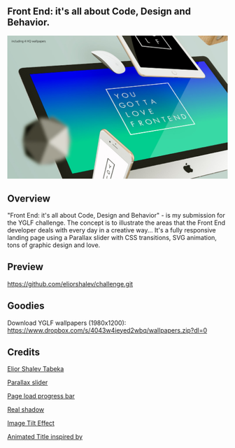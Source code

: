 ## Front End: it's all about Code, Design and Behavior.

![frame](/frame.jpg)

## Overview
"Front End: it's all about Code, Design and Behavior" - is my submission for the YGLF challenge.
The concept is to illustrate the areas that the Front End developer deals with every day in a creative way...
It's a fully responsive landing page using a Parallax slider with CSS transitions, SVG animation, tons of graphic design and love.

## Preview
https://github.com/eliorshalev/challenge.git

## Goodies
Download YGLF wallpapers (1980x1200):
https://www.dropbox.com/s/4043w4ieyed2wbq/wallpapers.zip?dl=0

## Credits

[Elior Shalev Tabeka](http://codepen.io/eliorshalev)

[Parallax slider](https://goo.gl/OQVwR)

[Page load progress bar](http://goo.gl/zusHU8)

[Real shadow](http://goo.gl/zusHU8)

[Image Tilt Effect](http://goo.gl/FHvNb6)

[Animated Title inspired by](http://goo.gl/du7Hmi)